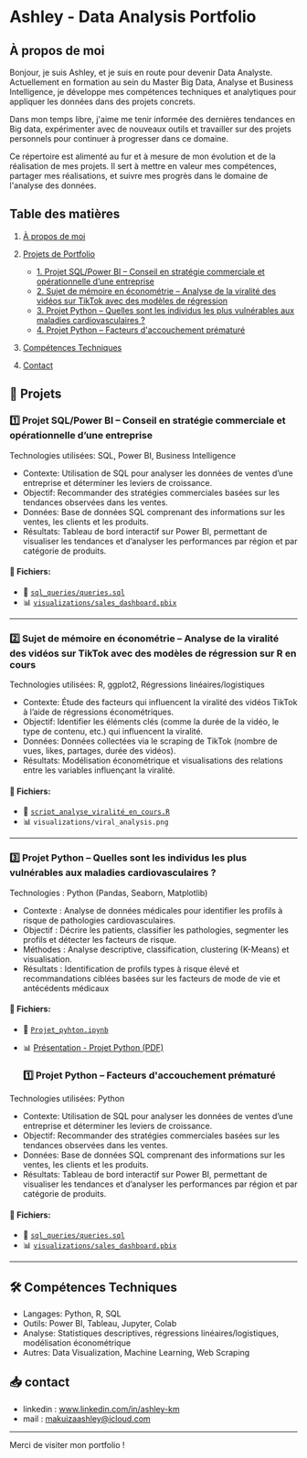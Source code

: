 # Ashley - Data Analysis Portfolio

## À propos de moi

Bonjour, je suis Ashley, et je suis en route pour devenir Data Analyste. Actuellement en formation au sein du Master Big Data, Analyse et Business Intelligence, je développe mes compétences techniques et analytiques pour appliquer les données dans des projets concrets.

Dans mon temps libre, j'aime me tenir informée des dernières tendances en Big data, expérimenter avec de nouveaux outils et travailler sur des projets personnels pour continuer à progresser dans ce domaine.

Ce répertoire est alimenté au fur et à mesure de mon évolution et de la réalisation de mes projets. Il sert à mettre en valeur mes compétences, partager mes réalisations, et suivre mes progrès dans le domaine de l'analyse des données.


## Table des matières
1. [À propos de moi](#à-propos-de-moi)
2. [Projets de Portfolio](#🚀-projets)
   
   - [1. Projet SQL/Power BI – Conseil en stratégie commerciale et opérationnelle d’une entreprise](#1️⃣-projet-sqlpower-bi--conseil-en-stratégie-commerciale-et-opérationnelle-dune-entreprise)
   - [2. Sujet de mémoire en économétrie – Analyse de la viralité des vidéos sur TikTok avec des modèles de régression](#2️⃣-sujet-de-mémoire-en-économétrie--analyse-de-la-viralité-des-vidéos-sur-tiktok-avec-des-modèles-de-régression)
   - [3. Projet Python – Quelles sont les individus les plus vulnérables aux maladies cardiovasculaires ?](#3️⃣-projet-python-quelles-sont-les-individus-les-plus-vulnérables-maladies-cardiovasculaires-?)
   - [4. Projet Python – Facteurs d'accouchement prématuré](#1️⃣-projet-python-facteurs-d'accouchement-prématuré)

3. [Compétences Techniques](#🛠-compétences-techniques)
4. [Contact](#📥-contact)



## 🚀 Projets

### 1️⃣ Projet SQL/Power BI – Conseil en stratégie commerciale et opérationnelle d’une entreprise 
Technologies utilisées: SQL, Power BI, Business Intelligence  
- Contexte: Utilisation de SQL pour analyser les données de ventes d’une entreprise et déterminer les leviers de croissance.  
- Objectif: Recommander des stratégies commerciales basées sur les tendances observées dans les ventes.  
- Données: Base de données SQL comprenant des informations sur les ventes, les clients et les produits.  
- Résultats: Tableau de bord interactif sur Power BI, permettant de visualiser les tendances et d’analyser les performances par région et par catégorie de produits.

#### 📂 Fichiers:
- 📄 [ `sql_queries/queries.sql`](sql_queries/queries.sql)
- 📊 [`visualizations/sales_dashboard.pbix`](projet2_visualizations/)

---

### 2️⃣ Sujet de mémoire en économétrie – Analyse de la viralité des vidéos sur TikTok avec des modèles de régression sur R en cours
Technologies utilisées: R, ggplot2, Régressions linéaires/logistiques  
- Contexte: Étude des facteurs qui influencent la viralité des vidéos TikTok à l’aide de régressions économétriques.  
- Objectif: Identifier les éléments clés (comme la durée de la vidéo, le type de contenu, etc.) qui influencent la viralité.  
- Données: Données collectées via le scraping de TikTok (nombre de vues, likes, partages, durée des vidéos).  
- Résultats: Modélisation économétrique et visualisations des relations entre les variables influençant la viralité.

#### 📂 Fichiers:
- 📄  [ `script_analyse_viralité_en_cours.R`](script_analyse_viralité_en_cours.R)
- 📊 `visualizations/viral_analysis.png`

---

### 3️⃣ Projet Python – Quelles sont les individus les plus vulnérables aux maladies cardiovasculaires ?
Technologies : Python (Pandas, Seaborn, Matplotlib)
- Contexte : Analyse de données médicales pour identifier les profils à risque de pathologies cardiovasculaires.
- Objectif : Décrire les patients, classifier les pathologies, segmenter les profils et détecter les facteurs de risque.
- Méthodes : Analyse descriptive, classification, clustering (K-Means) et visualisation.
- Résultats : Identification de profils types à risque élevé et recommandations ciblées basées sur les facteurs de mode de vie et antécédents médicaux

#### 📂 Fichiers:
- 📄 [`Projet_pyhton.ipynb`](https://github.com/h-leyy/ashley-data-portfolio/blob/main/Projet_pyhton.ipynb)
- 📊 [Présentation - Projet Python (PDF)](https://github.com/h-leyy/ashley-data-portfolio/blob/main/Projet%20Python%20-%20pr%C3%A9sentation.pdf)


  ### 1️⃣ Projet Python – Facteurs d'accouchement prématuré  
Technologies utilisées: Python
- Contexte: Utilisation de SQL pour analyser les données de ventes d’une entreprise et déterminer les leviers de croissance.  
- Objectif: Recommander des stratégies commerciales basées sur les tendances observées dans les ventes.  
- Données: Base de données SQL comprenant des informations sur les ventes, les clients et les produits.  
- Résultats: Tableau de bord interactif sur Power BI, permettant de visualiser les tendances et d’analyser les performances par région et par catégorie de produits.

#### 📂 Fichiers:
- 📄 [ `sql_queries/queries.sql`](sql_queries/queries.sql)
- 📊 [`visualizations/sales_dashboard.pbix`](projet2_visualizations/)

---


## 🛠 Compétences Techniques
- Langages: Python, R, SQL  
- Outils: Power BI, Tableau, Jupyter, Colab  
- Analyse: Statistiques descriptives, régressions linéaires/logistiques, modélisation économétrique  
- Autres: Data Visualization, Machine Learning, Web Scraping  

## 📥 contact
- linkedin : www.linkedin.com/in/ashley-km 
- mail : makuizaashley@icloud.com
---

Merci de visiter mon portfolio !
